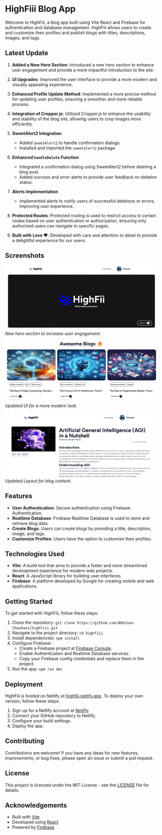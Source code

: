 # HighFiii Blog App

Welcome to HighFiii, a blog app built using Vite React and Firebase for authentication and database management. HighFiii allows users to create and customize their profiles and publish blogs with titles, descriptions, images, and tags. 

## Latest Update


1. **Added a New Hero Section**: Introduced a new hero section to enhance user engagement and provide a more impactful introduction to the site.

2. **UI Upgrades**: Improved the user interface to provide a more modern and visually appealing experience.

3. **Enhanced Profile Update Method**: Implemented a more precise method for updating user profiles, ensuring a smoother and more reliable process.

4. **Integration of Cropper.js**: Utilized Cropper.js to enhance the usability and stability of the blog site, allowing users to crop images more efficiently.

5. **SweetAlert2 Integration**
   - Added `SweetAlert2` to handle confirmation dialogs.
   - Installed and imported the `sweetalert2` package.

6. **Enhanced `handleDelete` Function**
   - Integrated a confirmation dialog using SweetAlert2 before deleting a blog post.
   - Added success and error alerts to provide user feedback on deletion status.

7. **Alerts Implementation**
   - Implemented alerts to notify users of successful deletions or errors, improving user experience.
8. **Protected Routes**: Protected routing is used to restrict access to certain routes based on user authentication or authorization, ensuring only authorized users can navigate to specific pages.

9. **Built with Love ❤️**: Developed with care and attention to detail to provide a delightful experience for our users.

## Screenshots

![Hero Section](public/header.png)
_New hero section to increase user engagement._

![UI Upgrade](public/blogs.png)
_Updated UI for a more modern look._

![New Layout](public/layout.png)
_Updated Layout for blog content._



## Features

- **User Authentication**: Secure authentication using Firebase Authentication.
- **Realtime Database**: Firebase Realtime Database is used to store and retrieve blog data.
- **Create Blogs**: Users can create blogs by providing a title, description, image, and tags.
- **Customize Profiles**: Users have the option to customize their profiles.

## Technologies Used

- **Vite**: A build tool that aims to provide a faster and more streamlined development experience for modern web projects.
- **React**: A JavaScript library for building user interfaces.
- **Firebase**: A platform developed by Google for creating mobile and web applications.

## Getting Started

To get started with HighFiii, follow these steps:

1. Clone the repository: `git clone https://github.com/Abhinav-Chauhan1/highfiii.git`
2. Navigate to the project directory: `cd highfiii`
3. Install dependencies: `npm install`
4. Configure Firebase:
   - Create a Firebase project at [Firebase Console](https://console.firebase.google.com/).
   - Enable Authentication and Realtime Database services.
   - Copy your Firebase config credentials and replace them in the project.
5. Run the app: `npm run dev`

## Deployment

HighFiii is hosted on Netlify at [highfiii.netlify.app](https://highfiii.netlify.app/). To deploy your own version, follow these steps:

1. Sign up for a Netlify account at [Netlify](https://www.netlify.com/).
2. Connect your GitHub repository to Netlify.
3. Configure your build settings.
4. Deploy the app.



## Contributing

Contributions are welcome! If you have any ideas for new features, improvements, or bug fixes, please open an issue or submit a pull request.

## License

This project is licensed under the MIT License - see the [LICENSE](LICENSE) file for details.

## Acknowledgements

- Built with [Vite](https://vitejs.dev/)
- Developed using [React](https://reactjs.org/)
- Powered by [Firebase](https://firebase.google.com/)
